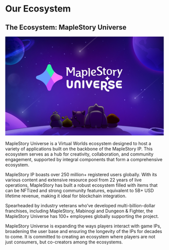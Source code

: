 # Our Ecosystem
## The Ecosystem: MapleStory Universe

![](images/image_1747236240819_329.png)

MapleStory Universe is a Virtual Worlds ecosystem designed to host a variety of applications built on the backbone of the MapleStory IP. This ecosystem serves as a hub for creativity, collaboration, and community engagement, supported by integral components that form a comprehensive ecosystem.

MapleStory IP boasts over 250 million+ registered users globally. With its various content and extensive resource pool from 22 years of live operations, MapleStory has built a robust ecosystem filled with items that can be NFTized and strong community features, equivalent to 5B+ USD lifetime revenue, making it ideal for blockchain integration.

Spearheaded by industry veterans who’ve developed multi-billion-dollar franchises, including MapleStory, Mabinogi and Dungeon & Fighter, the MapleStory Universe has 100+ employees globally supporting the project.

MapleStory Universe is expanding the ways players interact with game IPs, broadening the user base and ensuring the longevity of the IPs for decades to come. It is committed to creating an ecosystem where players are not just consumers, but co-creators among the ecosystems.